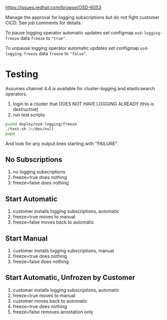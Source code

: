 https://issues.redhat.com/browse/OSD-6053

Manage the approval for logging subscriptions but do not fight customer CICD. See job comments for details.

To pause logging operator automatic updates set configmap `osd-logging-freeze` data `freeze` to `"true"`.

To unpause logging operator automatic updates set configmap `osd-logging-freeze` data `freeze` to `"false"`.


# Testing

Assumes channel 4.4 is available for cluster-logging and elasticsearch operators.

1. login to a cluster that DOES NOT HAVE LOGGING ALREADY (this is destructive)
2. run test scripts

```bash
pushd deploy/osd-logging/freeze
./test.sh 2>/dev/null
popd
```

And look for any output lines starting with "FAILURE".

## No Subscriptions

1. no logging subscriptions
2. freeze=true does nothing
3. freeze=false does nothing

## Start Automatic

1. customer installs logging subscriptions, automatic
2. freeze=true moves to manual
3. freeze=false moves back to automatic

## Start Manual

1. customer installs logging subscriptions, manual
2. freeze=true does nothing
3. freeze=false does nothing

## Start Automatic, Unfrozen by Customer

1. customer installs logging subscriptions, automatic
2. freeze=true moves to manual
3. customer moves back to automatic
4. freeze=true does nothing
5. freeze=false removes annotation only
